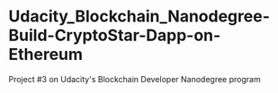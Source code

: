 # Udacity_Blockchain_Nanodegree-Build-CryptoStar-Dapp-on-Ethereum
Project #3 on Udacity's Blockchain Developer Nanodegree program
